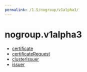 ```yaml
---
permalink: /1.5/nogroup/v1alpha3/
---
```


# nogroup.v1alpha3



* [certificate](certificate.md)
* [certificateRequest](certificateRequest.md)
* [clusterIssuer](clusterIssuer.md)
* [issuer](issuer.md)